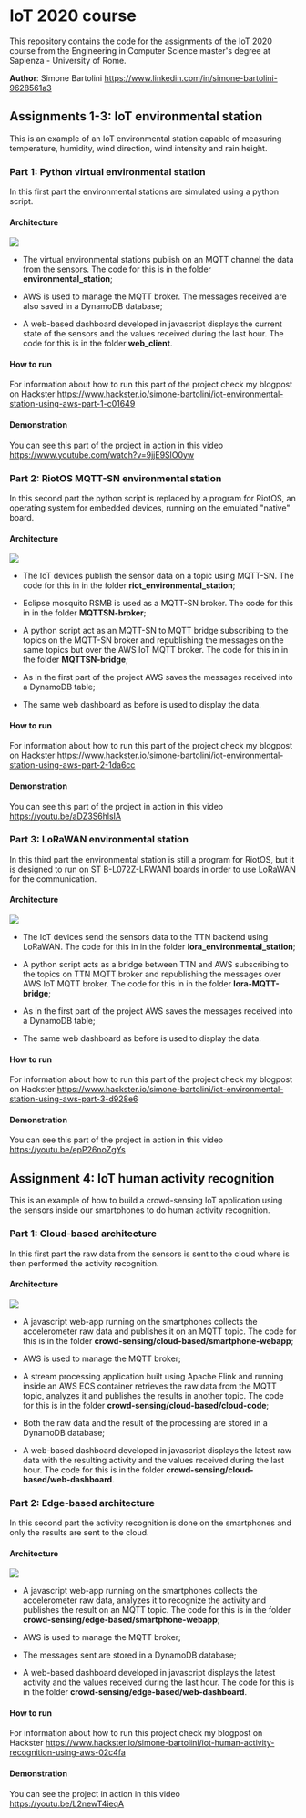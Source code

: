 # IoT 2020 course
This repository contains the code for the assignments of the IoT 2020 course from the Engineering in Computer Science master's degree at Sapienza - University of Rome.

**Author**: Simone Bartolini https://www.linkedin.com/in/simone-bartolini-9628561a3

## Assignments 1-3: IoT environmental station

This is an example of an IoT environmental station capable of measuring temperature, humidity, wind direction, wind intensity and rain height.



### Part 1: Python virtual environmental station
In this first part the environmental stations are simulated using a python script.

#### Architecture
![](/images/architecture1.png)
- The virtual environmental stations publish on an MQTT channel the data from the sensors. The code for this is in the folder **environmental_station**;

- AWS is used to manage the MQTT broker. The messages received are also saved in a DynamoDB database;

- A web-based dashboard developed in javascript displays the current state of the sensors and the values received during the last hour. The code for this is in the folder **web_client**.

#### How to run
For information about how to run this part of the project check my blogpost on Hackster https://www.hackster.io/simone-bartolini/iot-environmental-station-using-aws-part-1-c01649

#### Demonstration
You can see this part of the project in action in this video https://www.youtube.com/watch?v=9jjE9SlO0yw



### Part 2: RiotOS MQTT-SN environmental station
In this second part the python script is replaced by a program for RiotOS, an operating system for embedded devices, running on the emulated "native" board.

#### Architecture
![](/images/architecture2.png)
- The IoT devices publish the sensor data on a topic using MQTT-SN. The code for this in in the folder **riot_environmental_station**;

- Eclipse mosquito RSMB is used as a MQTT-SN broker. The code for this in in the folder **MQTTSN-broker**;

- A python script act as an MQTT-SN to MQTT bridge subscribing to the topics on the MQTT-SN broker and republishing the messages on the same topics but over the AWS IoT MQTT broker. The code for this in in the folder **MQTTSN-bridge**;

- As in the first part of the project AWS saves the messages received into a DynamoDB table;

- The same web dashboard as before is used to display the data.

#### How to run
For information about how to run this part of the project check my blogpost on Hackster https://www.hackster.io/simone-bartolini/iot-environmental-station-using-aws-part-2-1da6cc

#### Demonstration
You can see this part of the project in action in this video https://youtu.be/aDZ3S6hlsIA



### Part 3: LoRaWAN environmental station
In this third part the environmental station is still a program for RiotOS, but it is designed to run on ST B-L072Z-LRWAN1 boards in order to use LoRaWAN for the communication.

#### Architecture
![](/images/architecture3.png)

- The IoT devices send the sensors data to the TTN backend using LoRaWAN. The code for this in in the folder **lora_environmental_station**;

- A python script acts as a bridge between TTN and AWS subscribing to the topics on TTN MQTT broker and republishing the messages over AWS IoT MQTT broker. The code for this in in the folder **lora-MQTT-bridge**;

- As in the first part of the project AWS saves the messages received into a DynamoDB table;

- The same web dashboard as before is used to display the data.


#### How to run
For information about how to run this part of the project check my blogpost on Hackster https://www.hackster.io/simone-bartolini/iot-environmental-station-using-aws-part-3-d928e6

#### Demonstration
You can see this part of the project in action in this video https://youtu.be/epP26noZgYs



## Assignment 4: IoT human activity recognition

This is an example of how to build a crowd-sensing IoT application using the sensors inside our smartphones to do human activity recognition.


### Part 1: Cloud-based architecture
In this first part the raw data from the sensors is sent to the cloud where is then performed the activity recognition.

#### Architecture
![](/images/architecture4a.png)

- A javascript web-app running on the smartphones collects the accelerometer raw data and publishes it on an MQTT topic. The code for this is in the folder **crowd-sensing/cloud-based/smartphone-webapp**;

- AWS is used to manage the MQTT broker;

- A stream processing application built using Apache Flink and running inside an AWS ECS container retrieves the raw data from the MQTT topic, analyzes it and publishes the results in another topic. The code for this is in the folder **crowd-sensing/cloud-based/cloud-code**;

- Both the raw data and the result of the processing are stored in a DynamoDB database;

- A web-based dashboard developed in javascript displays the latest raw data with the resulting activity and the values received during the last hour. The code for this is in the folder **crowd-sensing/cloud-based/web-dashboard**.


### Part 2: Edge-based architecture
In this second part the activity recognition is done on the smartphones and only the results are sent to the cloud.

#### Architecture
![](/images/architecture4b.png)

- A javascript web-app running on the smartphones collects the accelerometer raw data, analyzes it to recognize the activity and publishes the result on an MQTT topic. The code for this is in the folder **crowd-sensing/edge-based/smartphone-webapp**;

- AWS is used to manage the MQTT broker;

- The messages sent are stored in a DynamoDB database;

- A web-based dashboard developed in javascript displays the latest activity and the values received during the last hour. The code for this is in the folder **crowd-sensing/edge-based/web-dashboard**.



#### How to run
For information about how to run this project check my blogpost on Hackster https://www.hackster.io/simone-bartolini/iot-human-activity-recognition-using-aws-02c4fa

#### Demonstration
You can see the project in action in this video https://youtu.be/L2newT4ieqA
